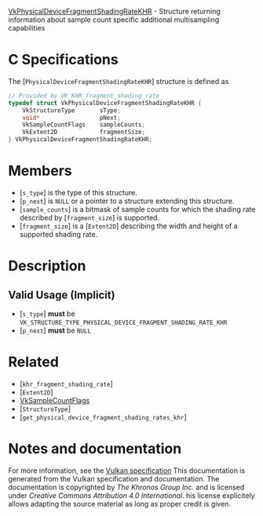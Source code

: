 [VkPhysicalDeviceFragmentShadingRateKHR](https://www.khronos.org/registry/vulkan/specs/1.3-extensions/man/html/VkPhysicalDeviceFragmentShadingRateKHR.html) - Structure returning information about sample count specific additional multisampling capabilities

# C Specifications
The [`PhysicalDeviceFragmentShadingRateKHR`] structure is defined as
```c
// Provided by VK_KHR_fragment_shading_rate
typedef struct VkPhysicalDeviceFragmentShadingRateKHR {
    VkStructureType       sType;
    void*                 pNext;
    VkSampleCountFlags    sampleCounts;
    VkExtent2D            fragmentSize;
} VkPhysicalDeviceFragmentShadingRateKHR;
```

# Members
- [`s_type`] is the type of this structure.
- [`p_next`] is `NULL` or a pointer to a structure extending this structure.
- [`sample_counts`] is a bitmask of sample counts for which the shading rate described by [`fragment_size`] is supported.
- [`fragment_size`] is a [`Extent2D`] describing the width and height of a supported shading rate.

# Description
## Valid Usage (Implicit)
-  [`s_type`] **must**  be `VK_STRUCTURE_TYPE_PHYSICAL_DEVICE_FRAGMENT_SHADING_RATE_KHR`
-  [`p_next`] **must**  be `NULL`

# Related
- [`khr_fragment_shading_rate`]
- [`Extent2D`]
- [VkSampleCountFlags]()
- [`StructureType`]
- [`get_physical_device_fragment_shading_rates_khr`]

# Notes and documentation
For more information, see the [Vulkan specification](https://www.khronos.org/registry/vulkan/specs/1.3-extensions/html/vkspec.html)
This documentation is generated from the Vulkan specification and documentation.
The documentation is copyrighted by *The Khronos Group Inc.* and is licensed under *Creative Commons Attribution 4.0 International*.
his license explicitely allows adapting the source material as long as proper credit is given.
        